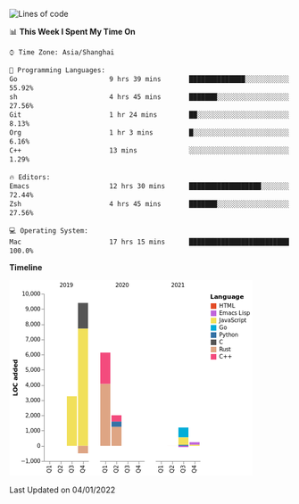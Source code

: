 <!--START_SECTION:waka-->
![Lines of code](https://img.shields.io/badge/From%20Hello%20World%20I%27ve%20Written-22%20Thousand%20lines%20of%20code-blue)

📊 **This Week I Spent My Time On** 

```text
⌚︎ Time Zone: Asia/Shanghai

💬 Programming Languages: 
Go                       9 hrs 39 mins       ██████████████░░░░░░░░░░░   55.92% 
sh                       4 hrs 45 mins       ███████░░░░░░░░░░░░░░░░░░   27.56% 
Git                      1 hr 24 mins        ██░░░░░░░░░░░░░░░░░░░░░░░   8.13% 
Org                      1 hr 3 mins         █░░░░░░░░░░░░░░░░░░░░░░░░   6.16% 
C++                      13 mins             ░░░░░░░░░░░░░░░░░░░░░░░░░   1.29%

🔥 Editors: 
Emacs                    12 hrs 30 mins      ██████████████████░░░░░░░   72.44% 
Zsh                      4 hrs 45 mins       ███████░░░░░░░░░░░░░░░░░░   27.56%

💻 Operating System: 
Mac                      17 hrs 15 mins      █████████████████████████   100.0%

```

**Timeline**

![Chart not found](https://raw.githubusercontent.com/nasen23/nasen23/master/charts/bar_graph.png) 


 Last Updated on 04/01/2022
<!--END_SECTION:waka-->
